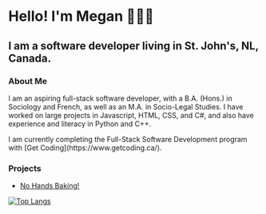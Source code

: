 # Hello! I'm Megan 👩🏻‍💻

## I am a software developer living in St. John's, NL, Canada.

### About Me

<p>I am an aspiring full-stack software developer, with a B.A. (Hons.) in Sociology and French, as well as an M.A. in Socio-Legal Studies. I have worked on large projects in Javascript, HTML, CSS, and C#, and also have experience and literacy in Python and C++.</p>

<p>I am currently completing the Full-Stack Software Development program with [Get Coding](https://www.getcoding.ca/).</p>

### Projects

* [No Hands Baking!](https://mpartificer.github.io/NoHandsBaking/)

[![Top Langs](https://github-readme-stats.vercel.app/api/top-langs/?username=mpartificer&layout=donut-vertical)](https://github.com/anuraghazra/github-readme-stats)

